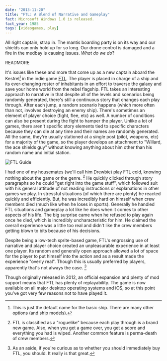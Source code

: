 ```yaml
---
date: "2013-11-20"
title: "FTL: A Blend of Narrative and Gameplay"
fact: Microsoft Windows 1.0 is released.
fact_year: 1985
tags: [videogames, play]
---
```


All right captain, strap in. The mantis boarding party is on its way and our shields can only hold up for so long. Our drone control is damaged and a fire in the medbay is causing issues. _What do we do_?

<!-- readmore has to come before the first footnote -->

READMORE

It's issues like these and more that come up as a new captain aboard the Kestrel[^1] in the indie game [FTL](http://www.ftlgame.com). The player is placed in charge of a ship and its ever-changing roster of inhabitants in an effort to traverse the galaxy and save your home world from the rebel flagship. FTL takes an interesting approach to narrative in that despite all of the levels and scenarios being randomly generated, there's still a continuous story that changes each play through. After each jump, a random scenario happens (which more often than not, involves destroying an enemy ship). There's sometimes an element of player choice (fight, flee, etc) as well. A number of conditions can also be present during the fight to hamper the player. Unlike a lot of games, there aren't specific story elements tied to specific characters because they can die at any time and their names are randomly generated. All the same, they're usually stationed at a single post (pilot, weapons, etc) for a majority of the game, so the player develops an attachment to "Willard, the ace shields guy" without knowing anything about him other than his random name and initial station.

![FTL Guide](https://wordmercenarydotorg.files.wordpress.com/2012/08/ftl-guide-thumb.jpg)

I had one of my housemates (we'll call him Drewbie) play FTL cold, knowing nothing about the game or the genre. [^2] He quickly clicked through story paragraphs so he could "get right into the game stuff", which followed suit with his general attitude of not reading instructions or explanations in other games we play. In stressful situations (of which there are plenty) he reacted quickly and efficiently. But, he was incredibly hard on himself when crew members died (much like when he loses in sports). Generally he handled FTL situations and gameplay a lot like he does when it comes to other aspects of his life. The big surprise came when he refused to play again once he died, which is incredibly uncharacteristic for him. He claimed the overall experience was a little too real and didn't like the crew members getting blown to bits because of his decisions.

Despite being a low-tech sprite-based game, FTL's engrossing use of narrative and player choice created an unpleasurable experience in at least one player. Its random and generally open approach allowed a lot of space for the player to put himself into the action and as a result made the experience "overly real". Though this is usually preferred by players, apparently that's not always the case. [^3]

Though originally released in 2012, an official expansion and plenty of mod support means that FTL has plenty of replayability. The game is now available on all major desktop operating systems and iOS, so at this point you've got very few reasons not to have played it.

[^1]: This is just the default name for the basic ship. There are many other options (and ship models).
[^2]: FTL is classified as a "roguelike" because each play through is a brand new game. Also, when you get a game over, you get a score and everything you had is wiped. Another common feature is perma-death of crew members.
[^3]: As an aside, if you're curious as to whether you should immediately buy FTL, you should. It really is that great.
